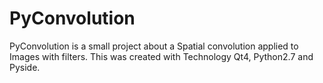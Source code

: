 PyConvolution
=============

PyConvolution is a small project about a Spatial convolution applied to Images with filters. This was created with Technology Qt4, Python2.7 and Pyside.

